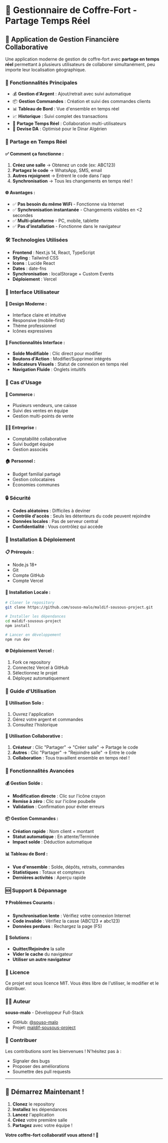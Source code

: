 # 🏦 Gestionnaire de Coffre-Fort - Partage Temps Réel

## 🎯 Application de Gestion Financière Collaborative

Une application moderne de gestion de coffre-fort avec **partage en temps réel** permettant à plusieurs utilisateurs de collaborer simultanément, peu importe leur localisation géographique.

### 🌟 **Fonctionnalités Principales**

- 💰 **Gestion d'Argent** : Ajout/retrait avec suivi automatique
- 📦 **Gestion Commandes** : Création et suivi des commandes clients
- 📊 **Tableau de Bord** : Vue d'ensemble en temps réel
- 📈 **Historique** : Suivi complet des transactions
- 🔗 **Partage Temps Réel** : Collaboration multi-utilisateurs
- 💱 **Devise DA** : Optimisé pour le Dinar Algérien

### 🚀 **Partage en Temps Réel**

#### ✅ **Comment ça fonctionne :**
1. **Créez une salle** → Obtenez un code (ex: ABC123)
2. **Partagez le code** → WhatsApp, SMS, email
3. **Autres rejoignent** → Entrent le code dans l'app
4. **Synchronisation** → Tous les changements en temps réel !

#### 🌐 **Avantages :**
- ✅ **Pas besoin du même WiFi** - Fonctionne via Internet
- ✅ **Synchronisation instantanée** - Changements visibles en <2 secondes
- ✅ **Multi-plateforme** - PC, mobile, tablette
- ✅ **Pas d'installation** - Fonctionne dans le navigateur

### 🛠️ **Technologies Utilisées**

- **Frontend** : Next.js 14, React, TypeScript
- **Styling** : Tailwind CSS
- **Icons** : Lucide React
- **Dates** : date-fns
- **Synchronisation** : localStorage + Custom Events
- **Déploiement** : Vercel

### 📱 **Interface Utilisateur**

#### 🎨 **Design Moderne :**
- Interface claire et intuitive
- Responsive (mobile-first)
- Thème professionnel
- Icônes expressives

#### 🔧 **Fonctionnalités Interface :**
- **Solde Modifiable** : Clic direct pour modifier
- **Boutons d'Action** : Modifier/Supprimer intégrés
- **Indicateurs Visuels** : Statut de connexion en temps réel
- **Navigation Fluide** : Onglets intuitifs

### 🎯 **Cas d'Usage**

#### 🏪 **Commerce :**
- Plusieurs vendeurs, une caisse
- Suivi des ventes en équipe
- Gestion multi-points de vente

#### 👨‍💼 **Entreprise :**
- Comptabilité collaborative
- Suivi budget équipe
- Gestion associés

#### 🏠 **Personnel :**
- Budget familial partagé
- Gestion colocataires
- Économies communes

### 🔒 **Sécurité**

- **Codes aléatoires** : Difficiles à deviner
- **Contrôle d'accès** : Seuls les détenteurs du code peuvent rejoindre
- **Données locales** : Pas de serveur central
- **Confidentialité** : Vous contrôlez qui accède

### 🚀 **Installation & Déploiement**

#### 📋 **Prérequis :**
- Node.js 18+
- Git
- Compte GitHub
- Compte Vercel

#### 🔧 **Installation Locale :**
```bash
# Cloner le repository
git clone https://github.com/souso-malo/maldif-sousous-project.git

# Installer les dépendances
cd maldif-sousous-project
npm install

# Lancer en développement
npm run dev
```

#### 🌐 **Déploiement Vercel :**
1. Fork ce repository
2. Connectez Vercel à GitHub
3. Sélectionnez le projet
4. Déployez automatiquement

### 📖 **Guide d'Utilisation**

#### 🎯 **Utilisation Solo :**
1. Ouvrez l'application
2. Gérez votre argent et commandes
3. Consultez l'historique

#### 👥 **Utilisation Collaborative :**
1. **Créateur** : Clic "Partager" → "Créer salle" → Partage le code
2. **Autres** : Clic "Partager" → "Rejoindre salle" → Entre le code
3. **Collaboration** : Tous travaillent ensemble en temps réel !

### 🎉 **Fonctionnalités Avancées**

#### 💰 **Gestion Solde :**
- **Modification directe** : Clic sur l'icône crayon
- **Remise à zéro** : Clic sur l'icône poubelle
- **Validation** : Confirmation pour éviter erreurs

#### 📦 **Gestion Commandes :**
- **Création rapide** : Nom client + montant
- **Statut automatique** : En attente/Terminée
- **Impact solde** : Déduction automatique

#### 📊 **Tableau de Bord :**
- **Vue d'ensemble** : Solde, dépôts, retraits, commandes
- **Statistiques** : Totaux et compteurs
- **Dernières activités** : Aperçu rapide

### 🆘 **Support & Dépannage**

#### ❓ **Problèmes Courants :**
- **Synchronisation lente** : Vérifiez votre connexion Internet
- **Code invalide** : Vérifiez la casse (ABC123 ≠ abc123)
- **Données perdues** : Rechargez la page (F5)

#### 🔧 **Solutions :**
- **Quitter/Rejoindre** la salle
- **Vider le cache** du navigateur
- **Utiliser un autre navigateur**

### 📄 **Licence**

Ce projet est sous licence MIT. Vous êtes libre de l'utiliser, le modifier et le distribuer.

### 👨‍💻 **Auteur**

**souso-malo** - Développeur Full-Stack
- GitHub: [@souso-malo](https://github.com/souso-malo)
- Projet: [maldif-sousous-project](https://github.com/souso-malo/maldif-sousous-project)

### 🌟 **Contribuer**

Les contributions sont les bienvenues ! N'hésitez pas à :
- Signaler des bugs
- Proposer des améliorations
- Soumettre des pull requests

---

## 🎉 **Démarrez Maintenant !**

1. **Clonez** le repository
2. **Installez** les dépendances
3. **Lancez** l'application
4. **Créez** votre première salle
5. **Partagez** avec votre équipe !

**Votre coffre-fort collaboratif vous attend ! 🚀**